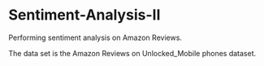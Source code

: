 # Sentiment-Analysis-II

Performing sentiment analysis on Amazon Reviews.

The data set is the Amazon Reviews on Unlocked_Mobile phones dataset.
